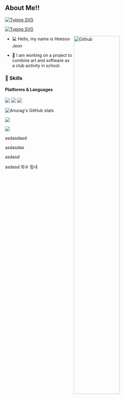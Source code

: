 ## About Me!!

[![Typing SVG](https://readme-typing-svg.herokuapp.com?font=Fira+Code&pause=1000&width=435&lines=%EC%95%88%EB%85%95%ED%95%98%EC%84%B8%EC%9A%94+%EC%A0%9C+%EC%9D%B4%EB%A6%84%EC%9D%80+%EC%A0%84%ED%9D%AC%EC%88%98+%EC%9E%85%EB%8B%88%EB%8B%A4+)](https://git.io/typing-svg)

[![Typing SVG](https://readme-typing-svg.herokuapp.com?font=Fira+Code&pause=1000&width=435&lines=%EC%A0%80%EB%8A%94+%EC%86%8C%ED%94%84%ED%8A%B8%EC%9B%A8%EC%96%B4+%EA%B0%9C%EB%B0%9C%EC%9E%90%EB%A5%BC+%EB%AA%A9%ED%91%9C%EB%A1%9C+%ED%95%A9%EB%8B%88%EB%8B%A4+)](https://git.io/typing-svg)

<!-- Any image aligned to the right. Beware the width -->
<img width="55%" align="right" alt="Github" src="https://raw.githubusercontent.com/onimur/.github/master/.resources/git-header.svg" />

- 💻 Hello, my name is Heesoo Jeon

- 👨 I am working on a project to combine art and software as a club activity in school.

### 💪 Skills
#### Platforms & Languages

<p>
<img src="https://img.shields.io/badge/Python-3766AB?style=flat-square&logo=Python&logoColor=white"/>
 <img src="https://img.shields.io/badge/C++-3766AB?style=flat-square&logo=C%2B%2B&logoColor=white"/> 
<img src="https://img.shields.io/badge/C-3766AB?style=flat-square&logo=C&logoColor=white"/>	
</p>

![Anurag's GitHub stats](https://github-readme-stats.vercel.app/api?username=heesoojeon&show_icons=true&theme=radical)

![](https://github-profile-summary-cards.vercel.app/api/cards/repos-per-language?username=heesoojeon&theme=dracula)

![](https://github-profile-summary-cards.vercel.app/api/cards/profile-details?username=heesoojeon&theme=dracula)

asdasdasd

asdasdas

asdasd

asdasd
희수 힘내
 